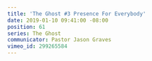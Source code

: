 ```yaml
---
title: 'The Ghost #3 Presence For Everybody'
date: 2019-01-10 09:41:00 -08:00
position: 61
series: The Ghost
communicator: Pastor Jason Graves
vimeo_id: 299265584
---
```


